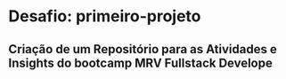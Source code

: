 # Desafio: primeiro-projeto
## Criação de um Repositório para as Atividades e Insights do bootcamp MRV Fullstack Develope
